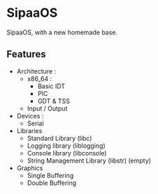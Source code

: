 # SipaaOS
SipaaOS, with a new homemade base.

## Features
* Architecture :
  * x86_64 :
      * Basic IDT
      * PIC
      * GDT & TSS
  * Input / Output
* Devices :
  * Serial
* Libraries
  * Standard Library (libc)
  * Logging library (liblogging)
  * Console library (libconsole)
  * String Management Library (libstr) (empty)
* Graphics
   * Single Buffering
   * Double Buffering
      
